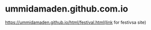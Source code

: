 # ummidamaden.github.com.io
https://ummidamaden.github.io/html/festival.html(link for festivsa site)

